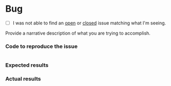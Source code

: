 # Bug
 - [ ] I was not able to find an [open](https://github.com/maspeng/docker-hub-travis-cli/issues?q=is%3Aopen) or [closed](https://github.com/maspeng/docker-hub-travis-cli/issues?q=is%3Aclosed) issue matching what I'm seeing.

Provide a narrative description of what you are trying to accomplish.

### Code to reproduce the issue

<!-- Please provide the minimum code necessary to recreate the issue -->

```php
```

### Expected results

<!-- What do you think should have happened? -->

### Actual results

<!-- What did you actually observe? -->
